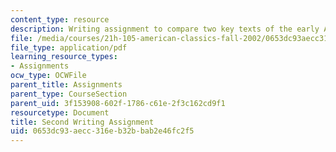 ```yaml
---
content_type: resource
description: Writing assignment to compare two key texts of the early American republic.
file: /media/courses/21h-105-american-classics-fall-2002/0653dc93aecc316eb32bbab2e46fc2f5_am_classics_secanment_10_02.pdf
file_type: application/pdf
learning_resource_types:
- Assignments
ocw_type: OCWFile
parent_title: Assignments
parent_type: CourseSection
parent_uid: 3f153908-602f-1786-c61e-2f3c162cd9f1
resourcetype: Document
title: Second Writing Assignment
uid: 0653dc93-aecc-316e-b32b-bab2e46fc2f5
---
```

